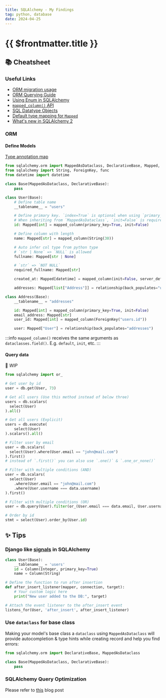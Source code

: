 ```yaml
---
title: SQLAlchemy - My Findings
tag: python, database
date: 2024-04-25
---
```


# {{ $frontmatter.title }}

## 📚 Cheatsheet

### Useful Links

- [ORM migration usage](https://docs.sqlalchemy.org/en/20/changelog/migration_20.html#migration-orm-usage)
- [ORM Querying Guide](https://docs.sqlalchemy.org/en/20/orm/queryguide/index.html#orm-querying-guide)
- [Using Enum in SQLAlchemy](https://docs.sqlalchemy.org/en/20/orm/declarative_tables.html#using-python-enum-or-pep-586-literal-types-in-the-type-map)
- [`mapped_column()` API](https://docs.sqlalchemy.org/en/20/orm/mapping_api.html#sqlalchemy.orm.mapped_column)
- [SQL Datatype Objects](https://docs.sqlalchemy.org/en/20/core/types.html)
- [Default type mapping for `Mapped`](https://docs.sqlalchemy.org/en/20/orm/declarative_tables.html#mapped-column-derives-the-datatype-and-nullability-from-the-mapped-annotation)
- [What's new in SQLAlchemy 2](https://blog.miguelgrinberg.com/post/what-s-new-in-sqlalchemy-2-0)

### ORM

#### Define Models

[Type annotation map](https://docs.sqlalchemy.org/en/20/orm/declarative_tables.html#mapped-column-derives-the-datatype-and-nullability-from-the-mapped-annotation)

```py
from sqlalchemy.orm import MappedAsDataclass, DeclarativeBase, Mapped, mapped_column
from sqlalchemy import String, ForeignKey, func
from datetime import datetime

class Base(MappedAsDataclass, DeclarativeBase):
    pass

class User(Base):
    # Define table name
    __tablename__ = "users"

    # Define primary key. `index=True` is optional when using `primary_key=True`
    # When inheriting from `MappedAsDataclass`, `init=False` is required for primary key to be ignored in `__init__` method
    id: Mapped[int] = mapped_column(primary_key=True, init=False)

    # Define column with length
    name: Mapped[str] = mapped_column(String(30))

    # Auto infer col type from python type
    # `str | None` => `NULL` is allowed
    fullname: Mapped[str | None]

    # `str` => `NOT NULL`
    required_fullname: Mapped[str]

    created_at: Mapped[datetime] = mapped_column(init=False, server_default=func.now())

    addresses: Mapped[list["Address"]] = relationship(back_populates="user")

class Address(Base):
    __tablename__ = "addresses"

    id: Mapped[int] = mapped_column(primary_key=True, init=False)
    email_address: Mapped[str]
    user_id: Mapped[int] = mapped_column(ForeignKey("users.id"))

    user: Mapped["User"] = relationship(back_populates="addresses")
```

:::info
`mapped_column()` receives the same arguments as `dataclasses.field()`. E.g. `default`, `init`, etc.
:::

#### Query data

🚧 _WIP_

```py
from sqlalchemy import or_

# Get user by id
user = db.get(User, 73)

# Get all users (Use this method instead of below three)
users = db.scalars(
  select(User)
).all()

# Get all users (Explicit)
users = db.execute(
    select(User)
).scalars().all()

# Filter user by email
user = db.scalars(
  select(User).where(User.email == "john@mail.com")
).first()
# instead of `.first()` you can also use `.one()` & `.one_or_none()`

# Filter with multiple conditions (AND)
user = db.scalars(
  select(User)
    .where(User.email == "john@mail.com")
    .where(User.username === data.username)
).first()

# Filter with multiple conditions (OR)
user = db.query(User).filter(or_(User.email === data.email, User.username === data.username)).first()

# Order by id
stmt = select(User).order_by(User.id)
```


## ✨ Tips

### Django like [signals](https://docs.djangoproject.com/en/4.2/topics/signals/) in SQLAlchemy

```py
class User(Base):
    __tablename__ = 'users'
    id = Column(Integer, primary_key=True)
    name = Column(String)

# Define the function to run after insertion
def after_insert_listener(mapper, connection, target):
    # Your custom logic here
    print("New user added to the DB:", target)

# Attach the event listener to the after_insert event
listens_for(User, 'after_insert', after_insert_listener)
```

### Use `dataclass` for base class

Making your model's base class a `dataclass` using `MappedAsDataclass` will provide autocompletion & type hints while creating record and help you find errors:

```py
from sqlalchemy.orm import DeclarativeBase, MappedAsDataclass

class Base(MappedAsDataclass, DeclarativeBase):
    pass
```

### SQLAlchemy Query Optimization

Please refer to [this](/blog/sql-query-optimization) blog post

<!-- ## 📝 Snippets -->